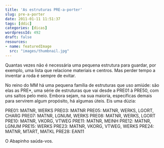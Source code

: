 ```yaml
---
title: 'As estruturas PRE-a-porter'
slug: pre-a-porter
date: 2011-01-11 11:51:37
tags: [ddic]
categories: [dicas]
wordpressId: 492
draft: false
resources:
- name: featuredImage
  src: "images/thumbnail.jpg"
---
```

Quantas vezes não é necessária uma pequena estrutura para guardar, por exemplo, uma lista que relacione materiais e centros. Mas perder tempo a inventar a roda é sempre de evitar.

No reino do MM há uma pequena família de estruturas que uso amiúde: são elas as PRE*, uma série de estruturas que vai desde a PRE01 à PRE50, com uns saltos pelo meio. Embora sejam, na sua maioria, específicas demais para servirem algum propósito, há algumas úteis. Eis uma dúzia:

PRE01: MATNR, WERKS
PRE03: MATNR
PRE05: MATNR, WERKS, LGORT, CHARG
PRE07: MATNR, LGNUM, WERKS
PRE08: MATNR, WERKS, LGORT
PRE10: MATNR, VKORG, VTWEG
PRE11: MATNR, MEINH
PRE12: MATNR, LGNUM
PRE15: WERKS
PRE23: MATNR, VKORG, VTWEG, WERKS
PRE24: MATNR, MTART, MATKL
PRE28: EAN11

O Abapinho saúda-vos.
